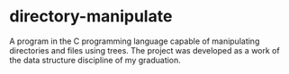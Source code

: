 # directory-manipulate
A program in the C programming language capable of manipulating directories and files using trees.
The project was developed as a work of the data structure discipline of my graduation.
